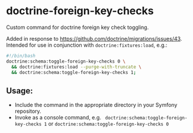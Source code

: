 # doctrine-foreign-key-checks
Custom command for doctrine foreign key check toggling.

Added in response to https://github.com/doctrine/migrations/issues/43.  
Intended for use in conjunction with `doctrine:fixtures:load`, e.g.:
```bash
#!/bin/bash
doctrine:schema:toggle-foreign-key-checks 0 \
  && doctrine:fixtures:load --purge-with-truncate \
  && doctrine:schema:toggle-foreign-key-checks 1;
```

## Usage:

- Include the command in the appropriate directory in your Symfony repository.
- Invoke as a console command, e.g. ` doctrine:schema:toggle-foreign-key-checks 1` or `doctrine:schema:toggle-foreign-key-checks 0`
